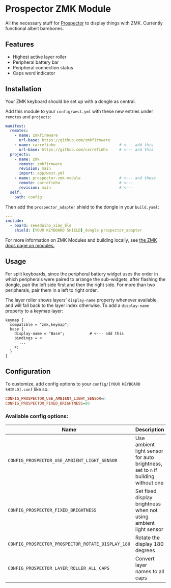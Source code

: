# Prospector ZMK Module

All the necessary stuff for [Prospector](https://github.com/carrefinho/prospector) to display things with ZMK. Currently functional albeit barebones.

## Features

- Highest active layer roller
- Peripheral battery bar
- Peripheral connection status
- Caps word indicator

## Installation

Your ZMK keyboard should be set up with a dongle as central.

Add this module to your `config/west.yml` with these new entries under `remotes` and `projects`:

```yaml
manifest:
  remotes:
    - name: zmkfirmware
      url-base: https://github.com/zmkfirmware
    - name: carrefinho                            # <--- add this
      url-base: https://github.com/carrefinho     # <--- and this
  projects:
    - name: zmk
      remote: zmkfirmware
      revision: main
      import: app/west.yml
    - name: prospector-zmk-module                 # <--- and these
      remote: carrefinho                          # <---
      revision: main                              # <---
  self:
    path: config
```

Then add the `prospector_adapter` shield to the dongle in your `build.yaml`:

```yaml
---
include:
  - board: seeeduino_xiao_ble
    shield: [YOUR KEYBOARD SHIELD]_dongle prospector_adapter
```

For more information on ZMK Modules and building locally, see [the ZMK docs page on modules.](https://zmk.dev/docs/features/modules)

## Usage

For split keyboards, since the peripheral battery widget uses the order in which peripherals were paired to arrange the sub-widgets, after flashing the dongle, pair the left side first and then the right side. For more than two peripherals, pair them in a left to right order.

The layer roller shows layers' `display-name` property whenever available, and will fall back to the layer index otherwise. To add a `display-name` property to a keymap layer:

```dts
keymap {
  compatible = "zmk,keymap";
  base {
    display-name = "Base";           # <--- add this
    bindings = <
      ...
    >;
  }
}
```

## Configuration

To customize, add config options to your `config/[YOUR KEYBOARD SHIELD].conf` like so:
```ini
CONFIG_PROSPECTOR_USE_AMBIENT_LIGHT_SENSOR=n
CONFIG_PROSPECTOR_FIXED_BRIGHTNESS=80
```

### Available config options:
| Name                                              | Description                                                               | Default      |
| ------------------------------------------------- | --------------------------------------------------------------------------| ------------ |
| `CONFIG_PROSPECTOR_USE_AMBIENT_LIGHT_SENSOR`      | Use ambient light sensor for auto brightness, set to `n` if building without one                              | y            |
| `CONFIG_PROSPECTOR_FIXED_BRIGHTNESS`              | Set fixed display brightness when not using ambient light sensor          | 50 (1-100)   |
| `CONFIG_PROSPECTOR_PROSPECTOR_ROTATE_DISPLAY_180` | Rotate the display 180 degrees                                            | n            |
| `CONFIG_PROSPECTOR_LAYER_ROLLER_ALL_CAPS`         | Convert layer names to all caps                                           | n            |